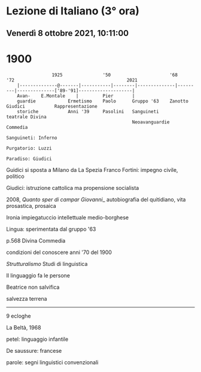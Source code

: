 # Lezione di Italiano (3° ora) 
## Venerdì 8 ottobre 2021, 10:11:00

# 1900

		             1925               '50                      '68       '72                                          2021
		|--------------@-------|-----------|--------|--------------|---------|--------------['89-'91]--------------------|
		Avan-    E.Montale    |         Pier       |
		guardie            Ermetismo    Paolo      Gruppo '63    Zanotto  Giudici           Rappresentazione
		storiche           Anni '39     Pasolini   Sanguineti                               teatrale Divina
		                                           Neoavanguardie       Commedia
		                                                                                      Sanguineti: Inferno
		                                                                                      Purgatorio: Luzzi
		                                                                                      Paradiso: Giudici



Guidici si sposta a Milano da La Spezia
Franco Fortini: impegno civile, politico

Giudici: istruzione cattolica ma propensione socialista


2008, _Quanto sper di campar Giovanni__
autobiografia del quitidiano, vita prosastica, prosaica


Ironia
impiegatuccio intellettuale medio-borghese

Lingua: sperimentata dal gruppo '63


p.568 Divina Commedia



condizioni del conoscere anni '70 del 1900

*Strutturalismo*
Studi di linguistica

Il linguaggio fa le persone



Beatrice non salvifica

salvezza terrena

---

9 ecloghe

La Beltà, 1968


petel: linguaggio infantile


De saussure: francese

parole: segni linguistici convenzionali


<!--stackedit_data:
eyJoaXN0b3J5IjpbMTIzNTAwNTc4NiwxNDQ1NzM4NDIwLC01MD
Q2OTUzMTMsMjEwMzgwNzI0Ml19
-->